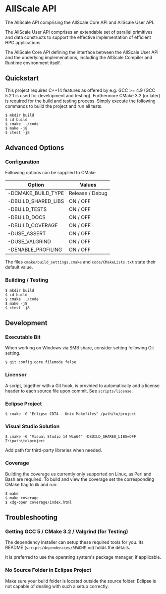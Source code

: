 # AllScale API

The AllScale API comprising the AllScale Core API and AllScale User API.

The AllScale User API comprises an extendable set of parallel primitives and data constructs to support the effective implementation of efficient HPC applications.

The AllScale Core API defining the interface between the AllScale User API and the underlying implemenations, including the AllScale Compiler and Runtime environment itself.

## Quickstart

This project requires C++14 features as offered by e.g. GCC >= 4.9 (GCC 5.2.1 is used for development and testing).
Furthermore CMake 3.2 (or later) is required for the build and testing process.
Simply execute the following commands to build the project and run all tests.

    $ mkdir build
    $ cd build
    $ cmake ../code
    $ make -j8
    $ ctest -j8

## Advanced Options

### Configuration

Following options can be supplied to CMake

| Option              | Values          |
| ------------------- | --------------- |
| -DCMAKE_BUILD_TYPE  | Release / Debug |
| -DBUILD_SHARED_LIBS | ON / OFF        |
| -DBUILD_TESTS       | ON / OFF        |
| -DBUILD_DOCS        | ON / OFF        |
| -DBUILD_COVERAGE    | ON / OFF        |
| -DUSE_ASSERT        | ON / OFF        |
| -DUSE_VALGRIND      | ON / OFF        |
| -DENABLE_PROFILING  | ON / OFF        |

The files `cmake/build_settings.cmake` and `code/CMakeLists.txt` state their
default value.


### Building / Testing

    $ mkdir build
    $ cd build
    $ cmake ../code
    $ make -j8
    $ ctest -j8

## Development

### Executable Bit

When working on Windows via SMB share, consider setting following Git setting.

    $ git config core.filemode false

### Licensor

A script, together with a Git hook, is provided to automatically add a license
header to each source file upon commit. See `scripts/license`.

### Eclipse Project

    $ cmake -G "Eclipse CDT4 - Unix Makefiles" /path/to/project

### Visual Studio Solution

    $ cmake -G "Visual Studio 14 Win64" -DBUILD_SHARED_LIBS=OFF Z:\path\to\project

Add path for third-party libraries when needed.

### Coverage

Building the coverage us currently only supported on Linux, as Perl and Bash
are required. To build and view the coverage set the corresponding CMake flag
to `ON` and run:

    $ make
    $ make coverage
    $ xdg-open coverage/index.html

## Troubleshooting

### Getting GCC 5 / CMake 3.2 / Valgrind (for Testing)

The dependency installer can setup these required tools for you. Its README
(`scripts/dependencies/README.md`) holds the details.

It is preferred to use the operating system's package manager, if applicable.

### No Source Folder in Eclipse Project

Make sure your build folder is located outside the source folder. Eclipse is
not capable of dealing with such a setup correctly.

